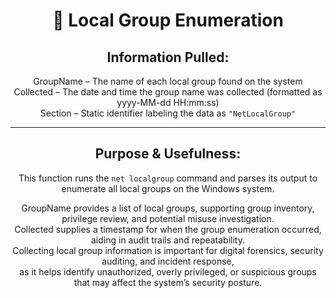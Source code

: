 <div align="center">

# 👥 Local Group Enumeration

## **Information Pulled:**  
GroupName – The name of each local group found on the system  
Collected – The date and time the group name was collected (formatted as yyyy-MM-dd HH:mm:ss)  
Section – Static identifier labeling the data as `"NetLocalGroup"`

---

## **Purpose & Usefulness:**  
This function runs the `net localgroup` command and parses its output to enumerate all local groups on the Windows system.

GroupName provides a list of local groups, supporting group inventory, privilege review, and potential misuse investigation.  
Collected supplies a timestamp for when the group enumeration occurred, aiding in audit trails and repeatability.  
Collecting local group information is important for digital forensics, security auditing, and incident response,  
as it helps identify unauthorized, overly privileged, or suspicious groups that may affect the system’s security posture.

</div>
